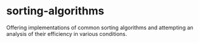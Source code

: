 sorting-algorithms
==================

Offering implementations of common sorting algorithms and attempting an analysis of their efficiency in various conditions.
